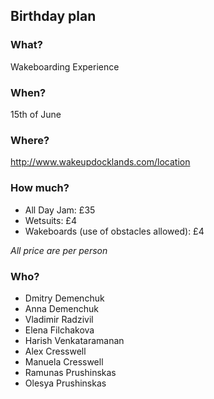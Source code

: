 ## Birthday plan

### What?
Wakeboarding Experience

### When?
15th of June 

### Where?
http://www.wakeupdocklands.com/location

### How much?
* All Day Jam: £35
* Wetsuits: £4 
* Wakeboards (use of obstacles allowed): £4

_All price are per person_

### Who?
* Dmitry Demenchuk
* Anna Demenchuk
* Vladimir Radzivil
* Elena Filchakova
* Harish Venkataramanan
* Alex Cresswell
* Manuela Cresswell
* Ramunas Prushinskas
* Olesya Prushinskas
